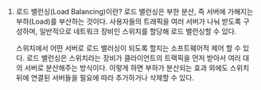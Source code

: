 1. 로드 밸런싱(Load Balancing)이란?
   로드 밸런싱은 부한 분산, 즉 서버에 가해지는 부하(Load)를 부산하는 것이다.
   사용자들의 트래픽을 여러 서버가 나눠 받도록 구성하며, 일반적으로 네트워크 장비인 스위치를 할당해 로드 밸런싱할 수 있다.
   
   스위치에서 어떤 서버로 로드 밸러싱이 되도록 할지는 소프트웨어적 제어 할 수 있다.
   로드 밸런싱은 스위치라는 장비가 클라이언트의 트랙픽을 먼저 받아서 여러 대의 서버로 분산해주는 방식이다. 이렇게 하면 부하가 분산되는 효과 외에도 스위치 뒤에 연결된 서버들을 필요에 따라 추가하거나 삭제할 수 있다.